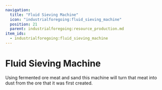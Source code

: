 ```yaml
---
navigation:
  title: "Fluid Sieving Machine"
  icon: "industrialforegoing:fluid_sieving_machine"
  position: 21
  parent: industrialforegoing:resource_production.md
item_ids:
  - industrialforegoing:fluid_sieving_machine
---
```


# Fluid Sieving Machine

Using fermented ore meat and sand this machine will turn that meat into dust from the ore that it was first created.



<Recipe id="industrialforegoing:fluid_sieving_machine" />

